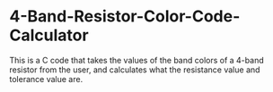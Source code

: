 # 4-Band-Resistor-Color-Code-Calculator
This is a C code that takes the values of the band colors of a 4-band resistor from the user, and calculates what the resistance value and tolerance value are.

